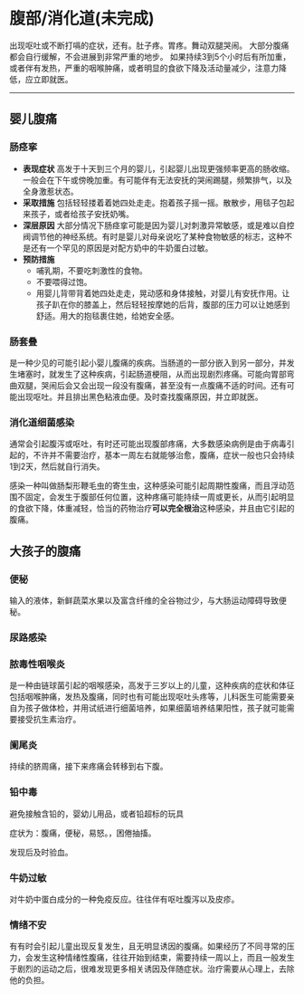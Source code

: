 # 腹部/消化道(未完成) #

出现呕吐或不断打嗝的症状，还有。肚子疼。胃疼。舞动双腿哭闹。
大部分腹痛都会自行缓解，不会进展到非常严重的地步。
如果持续3到5个小时后有所加重，或者伴有发热，严重的咽喉肿痛，或者明显的食欲下降及活动量减少，注意力降低，应立即就医。

---

## 婴儿腹痛 ##

### 肠痉挛 ###

* **表现症状** 高发于十天到三个月的婴儿，引起婴儿出现更强频率更高的肠收缩。一般会在下午或傍晚加重。有可能伴有无法安抚的哭闹踢腿，频繁排气，以及全身激惹状态。
* **采取措施** 包括轻轻搂着着她四处走走。抱着孩子摇一摇。散散步，用毯子包起来孩子，或者给孩子安抚奶嘴。
* **深层原因** 大部分情况下肠痉挛可能是因为婴儿对刺激异常敏感，或是难以自控阀调节他的神经系统。有时是婴儿对母亲说吃了某种食物敏感的标志，这种不是还有一个罕见的原因是对配方奶中的牛奶蛋白过敏。
* **预防措施**
  * 哺乳期，不要吃刺激性的食物。
  * 不要喂得过饱。
  * 用婴儿背带背着她四处走走，晃动感和身体接触，对婴儿有安抚作用。让孩子趴在你的膝盖上，然后轻轻按摩她的后背，腹部的压力可以让她感到舒适。用大的抱毯裹住她，给她安全感。

### 肠套叠 ###

是一种少见的可能引起小婴儿腹痛的疾病。当肠道的一部分嵌入到另一部分，并发生堵塞时，就发生了这种疾病，引起肠道梗阻，从而出现剧烈疼痛。可能向胃部弯曲双腿，哭闹后会又会出现一段没有腹痛，甚至没有一点腹痛不适的时间。还有可能出现呕吐。并且排出黑色粘液血便。及时查找腹痛原因，并立即就医。

### 消化道细菌感染 ###

通常会引起腹泻或呕吐，有时还可能出现腹部疼痛，大多数感染病例是由于病毒引起的，不许并不需要治疗，基本一周左右就能够治愈，腹痛，症状一般也只会持续1到2天，然后就自行消失。

感染一种叫做肠梨形鞭毛虫的寄生虫，这种感染可能引起周期性腹痛，而且浮动范围不固定，会发生于腹部任何位置，这种疼痛可能持续一周或更长，从而引起明显的食欲下降，体重减轻，恰当的药物治疗**可以完全根治**这种感染，并且由它引起的腹痛。

## 大孩子的腹痛 ##

### 便秘 ###

输入的液体，新鲜蔬菜水果以及富含纤维的全谷物过少，与大肠运动障碍导致便秘。

### 尿路感染 ###

### 脓毒性咽喉炎 ###

是一种由链球菌引起的咽喉感染，高发于三岁以上的儿童，这种疾病的症状和体征包括咽喉肿痛，发热及腹痛，同时也有可能出现呕吐头疼等，儿科医生可能需要亲自为孩子做体检，并用试纸进行细菌培养，如果细菌培养结果阳性，孩子就可能需要接受抗生素治疗。

### 阑尾炎 ###

持续的脐周痛，接下来疼痛会转移到右下腹。

### 铅中毒 ###

避免接触含铅的，婴幼儿用品，或者铅超标的玩具

症状为：腹痛，便秘，易怒。，困倦抽搐。

发现后及时验血。

### 牛奶过敏 ###

对牛奶中蛋白成分的一种免疫反应。往往伴有呕吐腹泻以及皮疹。

### 情绪不安 ###

有有时会引起儿童出现反复发生，且无明显诱因的腹痛。如果经历了不同寻常的压力，会发生这种情绪性腹痛，往往开始到结束，需要持续一周以上，而且一般发生于剧烈的运动之后，很难发现更多相关诱因及伴随症状。治疗需要从心理上，去除他的负担。
